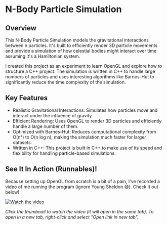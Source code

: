 # N-Body Particle Simulation
## Overview 
This N-Body Particle Simulation models the gravitational interactions between n particles. It's built to efficiently render 3D particle movements and provide a simulation of how celestial bodies might interact over time assuming it's a Hamiltonian system.

I created this project as an experiment to learn OpenGL and explore how to structure a C++ project. The simulation is written in C++ to handle large numbers of particles and uses interesting algorithms like Barnes-Hut to significantly reduce the time complexity of the simulation.

## Key Features

* Realistic Gravitational Interactions: Simulates how particles move and interact under the influence of gravity.
* Efficient Rendering: Uses OpenGL to render 3D particles and efficiently handle a large number of them.
* Optimized with Barnes-Hut: Reduces computational complexity from O(n²) to O(n log n), making the simulation much faster for larger datasets.
* Written in C++: This project is built in C++ to make use of its speed and flexibility for handling particle-based simulations.

## See It In Action (Runnables)!

Because setting up OpenGL from scratch is a bit of a pain, I've recorded a video of me running the program (ignore Young Sheldon 😅). Check it out below!


[![Watch the video](https://img.youtube.com/vi/TAVazWsCWxc/maxresdefault.jpg)](https://youtu.be/TAVazWsCWxc)


*Click the thumbnail to watch the video (it will open in the same tab). To open in a new tab, right-click and select "Open link in new tab".*
